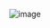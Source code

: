 ![image](https://user-images.githubusercontent.com/70198995/165946118-91e81ce9-26b0-448f-bd94-41e64096d4e7.png)
